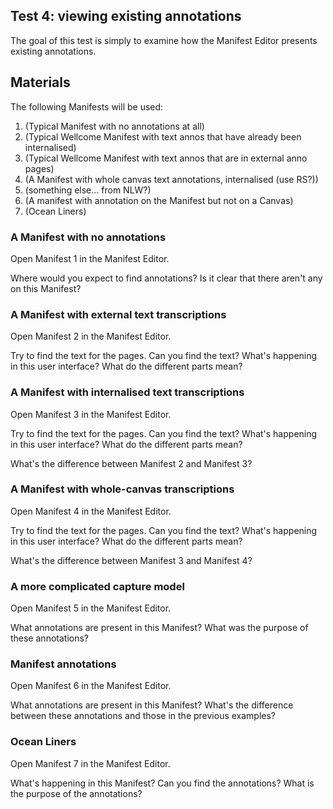 ## Test 4: viewing existing annotations

The goal of this test is simply to examine how the Manifest Editor presents existing annotations.

## Materials

The following Manifests will be used:

1. (Typical Manifest with no annotations at all)
1. (Typical Wellcome Manifest with text annos that have already been internalised)
1. (Typical Wellcome Manifest with text annos that are in external anno pages)
1. (A Manifest with whole canvas text annotations, internalised (use RS?))
1. (something else... from NLW?)
1. (A manifest with annotation on the Manifest but not on a Canvas)
1. (Ocean Liners)

### A Manifest with no annotations

Open Manifest 1 in the Manifest Editor.

Where would you expect to find annotations?
Is it clear that there aren't any on this Manifest?

### A Manifest with external text transcriptions

Open Manifest 2 in the Manifest Editor.

Try to find the text for the pages.
Can you find the text?
What's happening in this user interface? 
What do the different parts mean?

### A Manifest with internalised text transcriptions

Open Manifest 3 in the Manifest Editor.

Try to find the text for the pages.
Can you find the text?
What's happening in this user interface? 
What do the different parts mean?

What's the difference between Manifest 2 and Manifest 3?

### A Manifest with whole-canvas transcriptions

Open Manifest 4 in the Manifest Editor.

Try to find the text for the pages.
Can you find the text?
What's happening in this user interface? 
What do the different parts mean?

What's the difference between Manifest 3 and Manifest 4?

### A more complicated capture model

Open Manifest 5 in the Manifest Editor.

What annotations are present in this Manifest?
What was the purpose of these annotations?

### Manifest annotations

Open Manifest 6 in the Manifest Editor.

What annotations are present in this Manifest?
What's the difference between these annotations and those in the previous examples?

### Ocean Liners

Open Manifest 7 in the Manifest Editor.

What's happening in this Manifest?
Can you find the annotations?
What is the purpose of the annotations?


